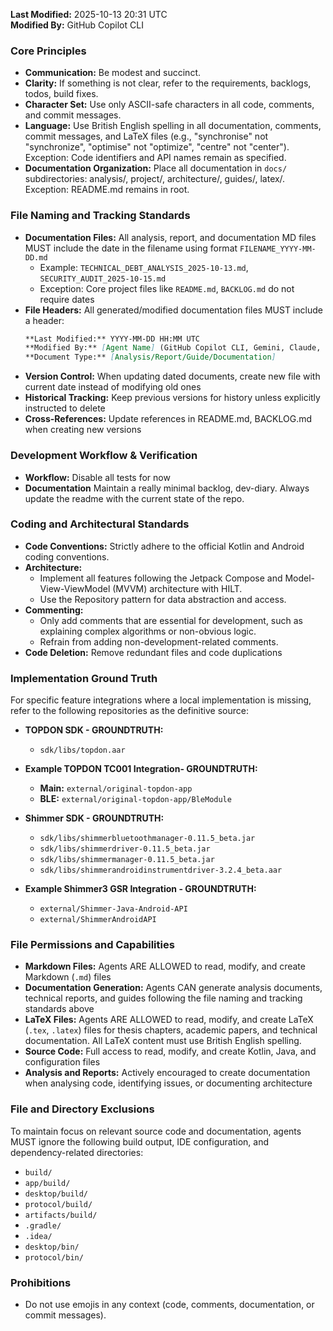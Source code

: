 **Last Modified:** 2025-10-13 20:31 UTC  
**Modified By:** GitHub Copilot CLI

### **Core Principles**

* **Communication:** Be modest and succinct.
* **Clarity:** If something is not clear, refer to the requirements, backlogs, todos, build fixes.
* **Character Set:** Use only ASCII-safe characters in all code, comments, and commit messages.
* **Language:** Use British English spelling in all documentation, comments, commit messages, and LaTeX files (e.g., "synchronise" not "synchronize", "optimise" not "optimize", "centre" not "center"). Exception: Code identifiers and API names remain as specified.
* **Documentation Organization:** Place all documentation in `docs/` subdirectories: analysis/, project/, architecture/, guides/, latex/. Exception: README.md remains in root.

### **File Naming and Tracking Standards**

* **Documentation Files:** All analysis, report, and documentation MD files MUST include the date in the filename using format `FILENAME_YYYY-MM-DD.md`
  - Example: `TECHNICAL_DEBT_ANALYSIS_2025-10-13.md`, `SECURITY_AUDIT_2025-10-15.md`
  - Exception: Core project files like `README.md`, `BACKLOG.md` do not require dates
* **File Headers:** All generated/modified documentation files MUST include a header:
  ```markdown
  **Last Modified:** YYYY-MM-DD HH:MM UTC
  **Modified By:** [Agent Name] (GitHub Copilot CLI, Gemini, Claude, etc.)
  **Document Type:** [Analysis/Report/Guide/Documentation]
  ```
* **Version Control:** When updating dated documents, create new file with current date instead of modifying old ones
* **Historical Tracking:** Keep previous versions for history unless explicitly instructed to delete
* **Cross-References:** Update references in README.md, BACKLOG.md when creating new versions

### **Development Workflow & Verification**

* **Workflow:** Disable all tests for now
* **Documentation** Maintain a really minimal backlog, dev-diary. Always update the readme with the current state of the
  repo.

<!-- 2. **Pre-Commit Build:** Always execute a full Gradle build before committing changes and try to fix the issues.
4. **Final Build Check:** Re-verify with a final `gradle build` to ensure project integrity and try to fix the issues. -->

### **Coding and Architectural Standards**

* **Code Conventions:** Strictly adhere to the official Kotlin and Android coding conventions.
* **Architecture:**
    * Implement all features following the Jetpack Compose and Model-View-ViewModel (MVVM) architecture with HILT.
    * Use the Repository pattern for data abstraction and access.
* **Commenting:**
    * Only add comments that are essential for development, such as explaining complex algorithms or non-obvious logic.
    * Refrain from adding non-development-related comments.
* **Code Deletion:** Remove redundant files and code duplications

### **Implementation Ground Truth**

For specific feature integrations where a local implementation is missing, refer to the following repositories as the
definitive source:

* **TOPDON SDK - GROUNDTRUTH:**
    * `sdk/libs/topdon.aar`

* **Example TOPDON TC001 Integration- GROUNDTRUTH:**
    * **Main:** `external/original-topdon-app`
    * **BLE:** `external/original-topdon-app/BleModule`

* **Shimmer SDK - GROUNDTRUTH:**
    * `sdk/libs/shimmerbluetoothmanager-0.11.5_beta.jar`
    * `sdk/libs/shimmerdriver-0.11.5_beta.jar`
    * `sdk/libs/shimmermanager-0.11.5_beta.jar`
    * `sdk/libs/shimmerandroidinstrumentdriver-3.2.4_beta.aar`

* **Example Shimmer3 GSR Integration - GROUNDTRUTH:**
    * `external/Shimmer-Java-Android-API`
    * `external/ShimmerAndroidAPI`

### **File Permissions and Capabilities**

* **Markdown Files:** Agents ARE ALLOWED to read, modify, and create Markdown (`.md`) files
* **Documentation Generation:** Agents CAN generate analysis documents, technical reports, and guides following the file naming and tracking standards above
* **LaTeX Files:** Agents ARE ALLOWED to read, modify, and create LaTeX (`.tex`, `.latex`) files for thesis chapters, academic papers, and technical documentation. All LaTeX content must use British English spelling.
* **Source Code:** Full access to read, modify, and create Kotlin, Java, and configuration files
* **Analysis and Reports:** Actively encouraged to create documentation when analysing code, identifying issues, or documenting architecture

### **File and Directory Exclusions**

To maintain focus on relevant source code and documentation, agents MUST ignore the following build output, IDE configuration, and dependency-related directories:

- `build/`
- `app/build/`
- `desktop/build/`
- `protocol/build/`
- `artifacts/build/`
- `.gradle/`
- `.idea/`
- `desktop/bin/`
- `protocol/bin/`

### **Prohibitions**

* Do not use emojis in any context (code, comments, documentation, or commit messages).
